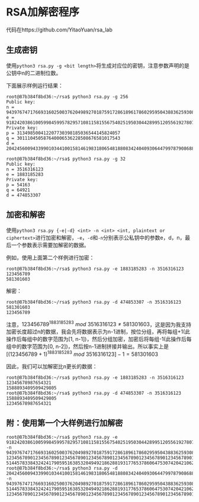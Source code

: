 # RSA加解密程序

代码在https://github.com/YitaoYuan/rsa_lab

## 生成密钥

使用`python3 rsa.py -g <bit length>`将生成对应位的密钥，注意参数声明的是公钥中n的二进制位数。

下面展示样例运行结果：

```
root@87b384f8bd36:~/rsa$ python3 rsa.py -g 256
Public key:
n = 94397674717669316025003762049892701875917286189617860295950438836259308431951
e = 91824203861005998459957829571081158155675402519503044289951205561927807061069
Private key:
p = 313498500412207730398185036544145824057
q = 301110450587640006536228508676581017543
d = 20424560094339901034410015814619831806548188083424040930644799787908688158021
```

```
root@87b384f8bd36:~/rsa$ python3 rsa.py -g 32
Public key:
n = 3516316123
e = 1883185283
Private key:
p = 54163
q = 64921
d = 474853307
```

## 加密和解密

使用`python3 rsa.py {-e|-d} <int> -n <int> <int, plaintext or ciphertext>`进行加密和解密，`-e`，`-d`和`-n`分别表示公私钥中的参数e，d，n，最后一个参数表示需要加解密的数据。

例如，使用上面第二个样例进行加密：

```
root@87b384f8bd36:~/rsa$ python3 rsa.py -e 1883185283 -n 3516316123 123456789
581301603
```

解密：

```
root@87b384f8bd36:~/rsa$ python3 rsa.py -d 474853307 -n 3516316123 581301603
123456789
```

注意，$123456789^{1883185283}\ mod\  3516316123 \neq 581301603$，这是因为我支持加密长度超过n的数据，我会先将数据表示为n-1进制，按位分组，再将每组+1(此操作后每组中的数字范围为[1, n-1])，然后分组加密，加密后将每组-1(此操作后每组中的数字范围为[0, n-2])，然后按n-1进制拼接并输出。所以事实上是$[(123456789+1)^{1883185283}\ mod\  3516316123]-1 = 581301603$

因此，我们可以加解密比n更长的数据：

```
root@87b384f8bd36:~/rsa$ python3 rsa.py -e 1883185283 -n 3516316123 12345678987654321
1588893409509429805
root@87b384f8bd36:~/rsa$ python3 rsa.py -d 474853307 -n 3516316123 1588893409509429805
12345678987654321
```

## 附：使用第一个大样例进行加解密

```
root@87b384f8bd36:~/rsa$ python3 rsa.py -e 91824203861005998459957829571081158155675402519503044289951205561927807061069 -n 94397674717669316025003762049892701875917286189617860295950438836259308431951 1234567890123456789012345678901234567890123456789012345678901234567890123456789012345678901234567890
5144578338432424179059516385320494921862881931776537860647530742042106226088269021467223637952073485417022158911407904266771221784166841146409328544182983
root@87b384f8bd36:~/rsa$ python3 rsa.py -d 20424560094339901034410015814619831806548188083424040930644799787908688158021 -n 94397674717669316025003762049892701875917286189617860295950438836259308431951 5144578338432424179059516385320494921862881931776537860647530742042106226088269021467223637952073485417022158911407904266771221784166841146409328544182983
1234567890123456789012345678901234567890123456789012345678901234567890123456789012345678901234567890
```